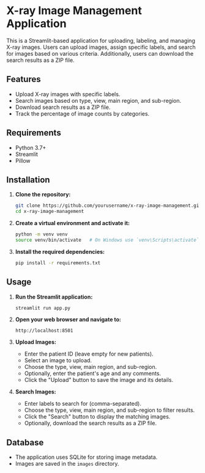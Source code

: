 # X-ray Image Management Application

This is a Streamlit-based application for uploading, labeling, and managing X-ray images. Users can upload images, assign specific labels, and search for images based on various criteria. Additionally, users can download the search results as a ZIP file.

## Features

- Upload X-ray images with specific labels.
- Search images based on type, view, main region, and sub-region.
- Download search results as a ZIP file.
- Track the percentage of image counts by categories.

## Requirements

- Python 3.7+
- Streamlit
- Pillow

## Installation

1. **Clone the repository:**

    ```bash
    git clone https://github.com/yourusername/x-ray-image-management.git
    cd x-ray-image-management
    ```

2. **Create a virtual environment and activate it:**

    ```bash
    python -m venv venv
    source venv/bin/activate   # On Windows use `venv\Scripts\activate`
    ```

3. **Install the required dependencies:**

    ```bash
    pip install -r requirements.txt
    ```

## Usage

1. **Run the Streamlit application:**

    ```bash
    streamlit run app.py
    ```

2. **Open your web browser and navigate to:**

    ```
    http://localhost:8501
    ```

3. **Upload Images:**

    - Enter the patient ID (leave empty for new patients).
    - Select an image to upload.
    - Choose the type, view, main region, and sub-region.
    - Optionally, enter the patient's age and any comments.
    - Click the "Upload" button to save the image and its details.

4. **Search Images:**

    - Enter labels to search for (comma-separated).
    - Choose the type, view, main region, and sub-region to filter results.
    - Click the "Search" button to display the matching images.
    - Optionally, download the search results as a ZIP file.

## Database

- The application uses SQLite for storing image metadata.
- Images are saved in the `images` directory.

